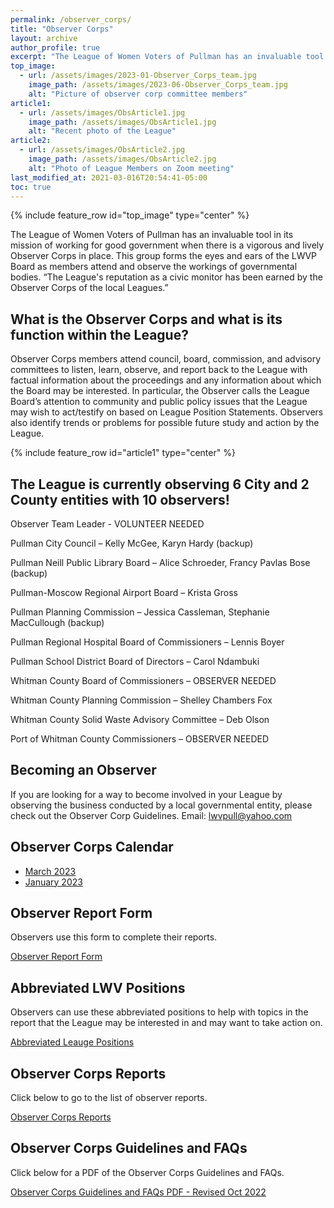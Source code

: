 ```yaml
---
permalink: /observer_corps/
title: "Observer Corps"
layout: archive
author_profile: true
excerpt: "The League of Women Voters of Pullman has an invaluable tool in its mission of working for good government when there is a vigorous and lively Observer Corps in place. This group forms the eyes and ears of the LWVP Board as participants attend and observe the workings of governmental bodies."
top_image:
  - url: /assets/images/2023-01-Observer_Corps_team.jpg
    image_path: /assets/images/2023-06-Observer_Corps_team.jpg
    alt: "Picture of observer corp committee members"
article1:
  - url: /assets/images/ObsArticle1.jpg
    image_path: /assets/images/ObsArticle1.jpg
    alt: "Recent photo of the League"
article2:
  - url: /assets/images/ObsArticle2.jpg
    image_path: /assets/images/ObsArticle2.jpg
    alt: "Photo of League Members on Zoom meeting"
last_modified_at: 2021-03-016T20:54:41-05:00
toc: true
---
```



{% include feature_row id="top_image" type="center" %}

The League of Women Voters of Pullman has an invaluable tool in its mission of working for good government when there is a vigorous and lively Observer Corps in place. This group forms the eyes and ears of the LWVP Board as members attend and observe the workings of governmental bodies. “The League's reputation as a civic monitor has been earned by the Observer Corps of the local Leagues.”

## What is the Observer Corps and what is its function within the League?
Observer Corps members attend council, board, commission, and advisory committees to listen, learn, observe, and report back to the League with factual information about the proceedings and any information about which the Board may be interested. In particular, the Observer calls the League Board’s attention to community and public policy issues that the League may wish to act/testify on based on League Position Statements. Observers also identify trends or problems for possible future study and action by the League.

{% include feature_row id="article1" type="center" %}

## The League is currently observing 6 City and 2 County entities with 10 observers!

Observer Team Leader - VOLUNTEER NEEDED

Pullman City Council – Kelly McGee, Karyn Hardy (backup)

Pullman Neill Public Library Board – Alice Schroeder, Francy Pavlas Bose (backup)

Pullman-Moscow Regional Airport Board – Krista Gross

Pullman Planning Commission – Jessica Cassleman, Stephanie MacCullough (backup)

Pullman Regional Hospital Board of Commissioners – Lennis Boyer

Pullman School District Board of Directors – Carol Ndambuki

Whitman County Board of Commissioners – OBSERVER NEEDED

Whitman County Planning Commission – Shelley Chambers Fox

Whitman County Solid Waste Advisory Committee – Deb Olson

Port of Whitman County Commissioners – OBSERVER NEEDED

## Becoming an Observer
If you are looking for a way to become involved in your League by observing the business conducted by a local governmental entity, please check out the Observer Corp Guidelines. Email: [lwvpull@yahoo.com](mailto:lwvpull@yahoo.com)

## Observer Corps Calendar

* [March 2023](https://lwvpullman.org/assets/PDFs/ObserverCorpReports/2023-03-Obs_Calendar.pdf)
* [January 2023](https://lwvpullman.org/assets/PDFs/ObserverCorpReports/2023-01-Obs_Calendar.pdf)


## Observer Report Form

Observers use this form to complete their reports.

[Observer Report Form](https://lwvpullman.org/assets/PDFs/ObserverCorpReports/2023-04-06-New_Obs_report_form.pdf)

## Abbreviated LWV Positions

Observers can use these abbreviated positions to help with topics in the report that the League may be interested in and may want to take action on.

[Abbreviated Leauge Positions](https://lwvpullman.org/assets/PDFs/ObserverCorpReports/2023-04-Abbreviated_LWV_Positions.pdf)


## Observer Corps Reports

Click below to go to the list of observer reports.

[Observer Corps Reports](https://lwvpullman.org/observer_corps/Observer_reports/)


## Observer Corps Guidelines and FAQs

Click below for a PDF of the Observer Corps Guidelines and FAQs.

[Observer Corps Guidelines and FAQs PDF - Revised Oct 2022](https://lwvpullman.org/assets/PDFs/ObserverCorpReports/2022-10-Guidelines_and_FAQs.pdf)

